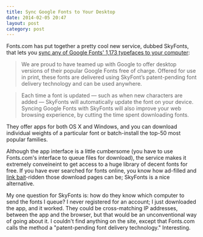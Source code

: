 ```yaml
---
title: Sync Google Fonts to Your Desktop
date: 2014-02-05 20:47
layout: post
category: post
---
```

Fonts.com has put together a pretty cool new service, dubbed SkyFonts, that lets you [sync any of Google Fonts' 1,173 typefaces to your computer](http://www.fonts.com/web-fonts/google): 

> We are proud to have teamed up with Google to offer desktop versions of their popular Google Fonts free of charge. Offered for use in print, these fonts are delivered using SkyFont’s patent-pending font delivery technology and can be used anywhere.

> Each time a font is updated — such as when new characters are added — SkyFonts will automatically update the font on your device. Syncing Google Fonts with SkyFonts will also improve your web browsing experience, by cutting the time spent downloading fonts.

They offer apps for both OS X and Windows, and you can download individual weights of a particular font or batch-install the top-50 most popular families. 

Although the app interface is a little cumbersome (you have to use Fonts.com's interface to queue files for download), the service makes it extremely conveineint to get access to a huge library of decent fonts for free. If you have ever searched for fonts online, you know how ad-filled and [link bait](http://en.wikipedia.org/wiki/Link_bait)-ridden those download pages can be; SkyFonts is a nice alternative.  

My one question for SkyFonts is: how do they know which computer to send the fonts I queue? I never registered for an account; I just downloaded the app, and it worked. They could be cross-matching IP addresses, between the app and the browser, but that would be an unconventional way of going about it. I couldn't find anything on the site, except that Fonts.com calls the method a "patent-pending font delivery technology." Interesting.  

